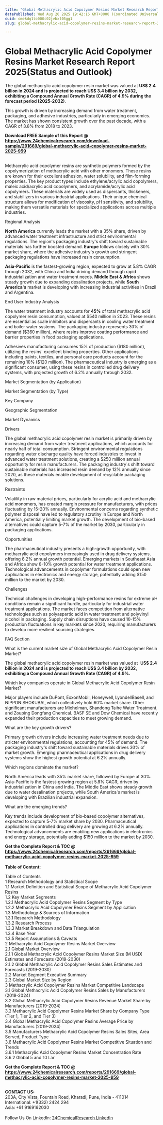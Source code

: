 ```yaml
---
title: "Global Methacrylic Acid Copolymer Resins Market Research Report 2025(Status and Outlook)"
datePublished: Wed Aug 20 2025 19:42:16 GMT+0000 (Coordinated Universal Time)
cuid: cmekdq1to000c02jvbxl05gg1
slug: global-methacrylic-acid-copolymer-resins-market-research-report-2025status-and-outlook

---
```


# Global Methacrylic Acid Copolymer Resins Market Research Report 2025(Status and Outlook)

<p>The global methacrylic acid copolymer resin market was valued at <strong>US$ 2.4 billion in 2024 and is projected to reach US$ 3.4 billion by 2032, exhibiting a Compound Annual Growth Rate (CAGR) of 4.9% during the forecast period (2025-2032)</strong>.</p><p>
</p><p>This growth is driven by increasing demand from water treatment, packaging, and adhesive industries, particularly in emerging economies. The market has shown consistent growth over the past decade, with a CAGR of 3.8% from 2018 to 2023.</p><div><b>Download FREE Sample of this Report @ 
            <a href="https://www.24chemicalresearch.com/download-sample/291669/global-methacrylic-acid-copolymer-resins-market-2025-959">
            https://www.24chemicalresearch.com/download-sample/291669/global-methacrylic-acid-copolymer-resins-market-2025-959</a></b></div><br><p>
</p><p>Methacrylic acid copolymer resins are synthetic polymers formed by the copolymerization of methacrylic acid with other monomers. These resins are known for their excellent adhesion, water solubility, and film-forming properties. The key product types include ethylene/acrylic acid copolymers, maleic acid/acrylic acid copolymers, and acrylamide/acrylic acid copolymers. These materials are widely used as dispersants, thickeners, and stabilizers in various industrial applications. Their unique chemical structure allows for modification of viscosity, pH sensitivity, and solubility, making them versatile materials for specialized applications across multiple industries.</p><p>
Regional Analysis</p><p>
</p><p><strong>North America</strong> currently leads the market with a 35% share, driven by advanced water treatment infrastructure and strict environmental regulations. The region's packaging industry's shift toward sustainable materials has further boosted demand. <strong>Europe</strong> follows closely with 30% market share, where the adhesive industry's growth and stringent packaging regulations have increased resin consumption.</p><p>
</p><p><strong>Asia-Pacific</strong> is the fastest-growing region, expected to grow at 5.8% CAGR through 2032, with China and India driving demand through rapid industrialization and water treatment needs. <strong>Middle East &amp; Africa</strong> shows steady growth due to expanding desalination projects, while <strong>South America's</strong> market is developing with increasing industrial activities in Brazil and Argentina.</p><p>
End User Industry Analysis</p><p>
</p><p>The water treatment industry accounts for <strong>45%</strong> of total methacrylic acid copolymer resin consumption, valued at $540 million in 2023. These resins are essential as scale inhibitors and dispersants in cooling water treatment and boiler water systems. The packaging industry represents 30% of demand ($360 million), where resins improve coating performance and barrier properties in food packaging applications.</p><p>
</p><p>Adhesives manufacturing consumes 15% of production ($180 million), utilizing the resins' excellent binding properties. Other applications including paints, textiles, and personal care products account for the remaining 10% ($120 million). The pharmaceutical industry is emerging as a significant consumer, using these resins in controlled drug delivery systems, with projected growth of 6.2% annually through 2032.</p><p>
Market Segmentation (by Application)</p><p>
</p><p>
Market Segmentation (by Type)</p><p>
</p><p>
Key Company</p><p>
</p><p>
Geographic Segmentation</p><p>
</p><p>
Market Dynamics</p><p>
Drivers</p><p>
</p><p>The global methacrylic acid copolymer resin market is primarily driven by increasing demand from water treatment applications, which accounts for nearly half of total consumption. Stringent environmental regulations regarding water discharge quality have forced industries to invest in advanced water treatment solutions, creating a $250 million annual opportunity for resin manufacturers. The packaging industry's shift toward sustainable materials has increased resin demand by 12% annually since 2020, as these materials enable development of recyclable packaging solutions.</p><p>
Restraints</p><p>
</p><p>Volatility in raw material prices, particularly for acrylic acid and methacrylic acid monomers, has created margin pressure for manufacturers, with prices fluctuating by 15-20% annually. Environmental concerns regarding synthetic polymer disposal have led to regulatory scrutiny in Europe and North America, potentially limiting market growth. The development of bio-based alternatives could capture 5-7% of the market by 2030, particularly in packaging applications.</p><p>
Opportunities</p><p>
</p><p>The pharmaceutical industry presents a high-growth opportunity, with methacrylic acid copolymers increasingly used in drug delivery systems, offering 6.2% annual growth potential. Emerging markets in Southeast Asia and Africa show 8-10% growth potential for water treatment applications. Technological advancements in copolymer formulations could open new applications in electronics and energy storage, potentially adding $150 million to the market by 2030.</p><p>
Challenges</p><p>
</p><p>Technical challenges in developing high-performance resins for extreme pH conditions remain a significant hurdle, particularly for industrial water treatment applications. The market faces competition from alternative technologies such as polyaspartic acid in water treatment and polyvinyl alcohol in packaging. Supply chain disruptions have caused 10-15% production fluctuations in key markets since 2020, requiring manufacturers to develop more resilient sourcing strategies.</p><p>
FAQ Section</p><p>
What is the current market size of Global Methacrylic Acid Copolymer Resin Market?</p><p>
</p><p>The global methacrylic acid copolymer resin market was valued at  <strong>US$ 2.4 billion in 2024 and is projected to reach US$ 3.4 billion by 2032, exhibiting a Compound Annual Growth Rate (CAGR) of 4.9%.</strong></p><p>
Which key companies operate in Global Methacrylic Acid Copolymer Resin Market?</p><p>
</p><p>Major players include DuPont, ExxonMobil, Honeywell, LyondellBasell, and NIPPON SHOKUBAI, which collectively hold 60% market share. Other significant manufacturers are Michelman, Shandong Taihe Water Treatment, and Zouping Dongfang Chemical. BASF SE and Dow Chemical have recently expanded their production capacities to meet growing demand.</p><p>
What are the key growth drivers?</p><p>
</p><p>Primary growth drivers include increasing water treatment needs due to stricter environmental regulations, accounting for 45% of demand. The packaging industry's shift toward sustainable materials drives 30% of market growth. Emerging pharmaceutical applications in drug delivery systems show the highest growth potential at 6.2% annually.</p><p>
Which regions dominate the market?</p><p>
</p><p>North America leads with 35% market share, followed by Europe at 30%. Asia-Pacific is the fastest-growing region at 5.8% CAGR, driven by industrialization in China and India. The Middle East shows steady growth due to water desalination projects, while South America's market is developing with Brazilian industrial expansion.</p><p>
What are the emerging trends?</p><p>
</p><p>Key trends include development of bio-based copolymer alternatives, expected to capture 5-7% market share by 2030. Pharmaceutical applications in controlled drug delivery are growing at 6.2% annually. Technological advancements are enabling new applications in electronics and energy storage, potentially adding $150 million to the market by 2030.</p>

<div><b>Get the Complete Report & TOC @ 
            <a href="https://www.24chemicalresearch.com/reports/291669/global-methacrylic-acid-copolymer-resins-market-2025-959">
            https://www.24chemicalresearch.com/reports/291669/global-methacrylic-acid-copolymer-resins-market-2025-959</a></b></div><br>
            <b>Table of Content:</b><p>Table of Contents<br />
1 Research Methodology and Statistical Scope<br />
1.1 Market Definition and Statistical Scope of Methacrylic Acid Copolymer Resins<br />
1.2 Key Market Segments<br />
1.2.1 Methacrylic Acid Copolymer Resins Segment by Type<br />
1.2.2 Methacrylic Acid Copolymer Resins Segment by Application<br />
1.3 Methodology & Sources of Information<br />
1.3.1 Research Methodology<br />
1.3.2 Research Process<br />
1.3.3 Market Breakdown and Data Triangulation<br />
1.3.4 Base Year<br />
1.3.5 Report Assumptions & Caveats<br />
2 Methacrylic Acid Copolymer Resins Market Overview<br />
2.1 Global Market Overview<br />
2.1.1 Global Methacrylic Acid Copolymer Resins Market Size (M USD) Estimates and Forecasts (2019-2030)<br />
2.1.2 Global Methacrylic Acid Copolymer Resins Sales Estimates and Forecasts (2019-2030)<br />
2.2 Market Segment Executive Summary<br />
2.3 Global Market Size by Region<br />
3 Methacrylic Acid Copolymer Resins Market Competitive Landscape<br />
3.1 Global Methacrylic Acid Copolymer Resins Sales by Manufacturers (2019-2024)<br />
3.2 Global Methacrylic Acid Copolymer Resins Revenue Market Share by Manufacturers (2019-2024)<br />
3.3 Methacrylic Acid Copolymer Resins Market Share by Company Type (Tier 1, Tier 2, and Tier 3)<br />
3.4 Global Methacrylic Acid Copolymer Resins Average Price by Manufacturers (2019-2024)<br />
3.5 Manufacturers Methacrylic Acid Copolymer Resins Sales Sites, Area Served, Product Type<br />
3.6 Methacrylic Acid Copolymer Resins Market Competitive Situation and Trends<br />
3.6.1 Methacrylic Acid Copolymer Resins Market Concentration Rate<br />
3.6.2 Global 5 and 10 Lar</p>

<div><b>Get the Complete Report & TOC @ 
            <a href="https://www.24chemicalresearch.com/reports/291669/global-methacrylic-acid-copolymer-resins-market-2025-959">
            https://www.24chemicalresearch.com/reports/291669/global-methacrylic-acid-copolymer-resins-market-2025-959</a></b></div><br>

<b>CONTACT US:</b><br>
            203A, City Vista, Fountain Road, Kharadi, Pune, India - 411014<br>
            International: +1(332) 2424 294<br>
            Asia: +91 9169162030 <br><br>
            Follow Us On LinkedIn: <a href="https://www.linkedin.com/company/24chemicalresearch/">24ChemicalResearch LinkedIn</a>